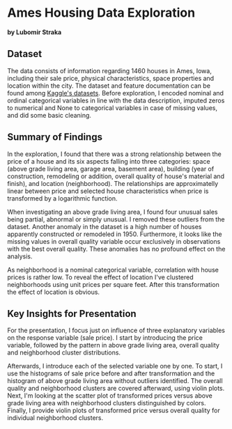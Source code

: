 # Ames Housing Data Exploration
**by Lubomir Straka**


## Dataset

The data consists of information regarding 1460 houses in Ames, Iowa, including their sale price, physical characteristics, space properties and location within the city. The dataset and feature documentation can be found among [Kaggle's datasets](https://www.kaggle.com/c/house-prices-advanced-regression-techniques/data). Before exploration, I encoded nominal and ordinal categorical variables in line with the data description, imputed zeros to numerical and None to categorical variables in case of missing values, and did some basic cleaning.


## Summary of Findings

In the exploration, I found that there was a strong relationship between the price of a house and its six aspects falling into three categories: space (above grade living area, garage area, basement area), building (year of construction, remodeling or addition, overall quality of house's material and finish), and location (neighborhood). The relationships are approximatelly linear between price and selected house characteristics when price is transformed by a logarithmic function.

When investigating an above grade living area, I found four unusual sales being partial, abnormal or simply unusual. I removed these outliers from the dataset. Another anomaly in the dataset is a high number of houses apparently constructed or remodeled in 1950. Furthermore, it looks like the missing values in overall quality variable occur exclusively in observations with the best overall quality. These anomalies has no profound effect on the analysis.

As neighborhood is a nominal categorical variable, correlation with house prices is rather low. To reveal the effect of location I've clustered neighborhoods using unit prices per square feet. After this transformation the effect of location is obvious.


## Key Insights for Presentation

For the presentation, I focus just on influence of three explanatory variables on the response variable (sale price). I start by introducing the price variable, followed by the pattern in above grade living area, overall quality and neighborhood cluster distributions.

Afterwards, I introduce each of the selected variable one by one. To start, I use the histograms of sale price before and after transformation and the histogram of above grade living area without outliers identified. The overall quality and neighborhood clusters are covered afterward, using violin plots. Next, I'm looking at the scatter plot of transformed prices versus above grade living area with neighborhood clusters distinguished by colors. Finally, I provide violin plots of transformed price versus overall quality for individual neighborhood clusters.

